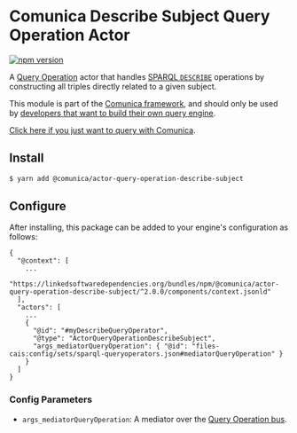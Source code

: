 # Comunica Describe Subject Query Operation Actor

[![npm version](https://badge.fury.io/js/%40comunica%2Factor-query-operation-describe-subject.svg)](https://www.npmjs.com/package/@comunica/actor-query-operation-describe-subject)

A [Query Operation](https://github.com/comunica/comunica/tree/master/packages/bus-query-operation) actor that handles [SPARQL `DESCRIBE`](https://www.w3.org/TR/sparql11-query/#describe) operations
by constructing all triples directly related to a given subject.

This module is part of the [Comunica framework](https://github.com/comunica/comunica),
and should only be used by [developers that want to build their own query engine](https://comunica.dev/docs/modify/).

[Click here if you just want to query with Comunica](https://comunica.dev/docs/query/).

## Install

```bash
$ yarn add @comunica/actor-query-operation-describe-subject
```

## Configure

After installing, this package can be added to your engine's configuration as follows:
```text
{
  "@context": [
    ...
    "https://linkedsoftwaredependencies.org/bundles/npm/@comunica/actor-query-operation-describe-subject/^2.0.0/components/context.jsonld"  
  ],
  "actors": [
    ...
    {
      "@id": "#myDescribeQueryOperator",
      "@type": "ActorQueryOperationDescribeSubject",
      "args_mediatorQueryOperation": { "@id": "files-cais:config/sets/sparql-queryoperators.json#mediatorQueryOperation" }
    }
  ]
}
```

### Config Parameters

* `args_mediatorQueryOperation`: A mediator over the [Query Operation bus](https://github.com/comunica/comunica/tree/master/packages/bus-query-operation).
